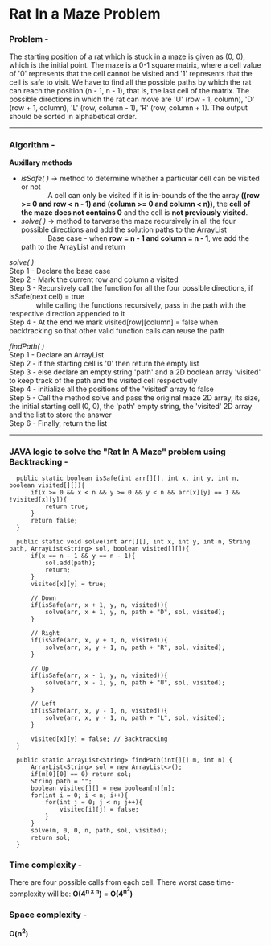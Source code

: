 # Rat In a Maze Problem

### Problem - 
The starting position of a rat which is stuck in a maze is given as (0, 0), which is the initial point. The maze is a 0-1 square matrix, where a cell value of '0' represents that the cell cannot be visited and '1' represents that the cell is safe to visit. We have to find all the possible paths by which the rat can reach the position (n - 1, n - 1), that is, the last cell of the matrix. The possible directions in which the rat can move are 'U' (row - 1, column), 'D' (row + 1, column), 'L' (row, column - 1), 'R' (row, column + 1). The output should be sorted in alphabetical order.

---

### Algorithm -

**Auxillary methods**
<ul>
<li> <em>isSafe( )</em> &rarr; method to determine whether a particular cell can be visited or not
             <br/>&emsp;&emsp;&emsp;&ensp;&nbsp;A cell can only be visited if it is in-bounds of the the array <strong>((row >= 0 and row < n - 1) and (column >= 0 and column < n))</strong>,
                     the <strong>cell of the maze does not contains 0</strong> and the cell is <strong>not previously visited</strong>. </li>

<li> <em>solve( )</em> &rarr; method to tarverse the maze recursively in all the four possible directions and add the solution paths to the ArrayList
             <br/>&emsp;&emsp;&emsp;&ensp;&nbsp;Base case - when <strong>row = n - 1 and column = n - 1</strong>, we add the path to the ArrayList and return </li>
</ul>

  *solve( )*<br/>
  Step 1 - Declare the base case <br/>
  Step 2 - Mark the current row and column a visited <br/>
  Step 3 - Recursively call the function for all the four possible directions, if isSafe(next cell) = true<br/>
           &emsp;&emsp;&emsp;&ensp;&nbsp;while calling the functions recursively, pass in the path with the respective direction appended to it <br/>
  Step 4 - At the end we mark visited[row][column] = false when backtracking so that other valid function calls can reuse the path<br/>
  
  *findPath( )* <br/>
  Step 1 - Declare an ArrayList <br/>
  Step 2 - if the starting cell is '0' then return the empty list <br/>
  Step 3 - else declare an empty string 'path' and a 2D boolean array 'visited' to keep track of the path and the visited cell respectively <br/>
  Step 4 - initialize all the positions of the 'visited' array to false <br/>
  Step 5 - Call the method solve and pass the original maze 2D array, its size, the initial starting cell (0, 0), the 'path' empty string, the 'visited' 2D array and the list to store the answer <br/>
  Step 6 - Finally, return the list <br/>
  
  
---

### JAVA logic to solve the "Rat In A Maze" problem using Backtracking -



```
  public static boolean isSafe(int arr[][], int x, int y, int n, boolean visited[][]){
      if(x >= 0 && x < n && y >= 0 && y < n && arr[x][y] == 1 && !visited[x][y]){
          return true;
      }
      return false;
  }

  public static void solve(int arr[][], int x, int y, int n, String path, ArrayList<String> sol, boolean visited[][]){
      if(x == n - 1 && y == n - 1){
          sol.add(path);
          return;
      }
      visited[x][y] = true;
      
      // Down
      if(isSafe(arr, x + 1, y, n, visited)){
          solve(arr, x + 1, y, n, path + "D", sol, visited);
      }    
      
      // Right
      if(isSafe(arr, x, y + 1, n, visited)){
          solve(arr, x, y + 1, n, path + "R", sol, visited);
      }      
      
      // Up
      if(isSafe(arr, x - 1, y, n, visited)){
          solve(arr, x - 1, y, n, path + "U", sol, visited);
      }
      
      // Left
      if(isSafe(arr, x, y - 1, n, visited)){
          solve(arr, x, y - 1, n, path + "L", sol, visited);
      }
      
      visited[x][y] = false; // Backtracking
  }

  public static ArrayList<String> findPath(int[][] m, int n) {
      ArrayList<String> sol = new ArrayList<>();
      if(m[0][0] == 0) return sol;
      String path = "";
      boolean visited[][] = new boolean[n][n];
      for(int i = 0; i < n; i++){
          for(int j = 0; j < n; j++){
              visited[i][j] = false;
          }
      }
      solve(m, 0, 0, n, path, sol, visited);
      return sol;
  }
  ```
  
  ### Time complexity - ###
  
  There are four possible calls from each cell. There worst case time-complexity will be:
  **O(4<sup>n x n</sup>)** = **O(4<sup>n<sup>2</sup></sup>)**
  
  
  ### Space complexity - ###
  
  **O(n<sup>2</sup>)**

